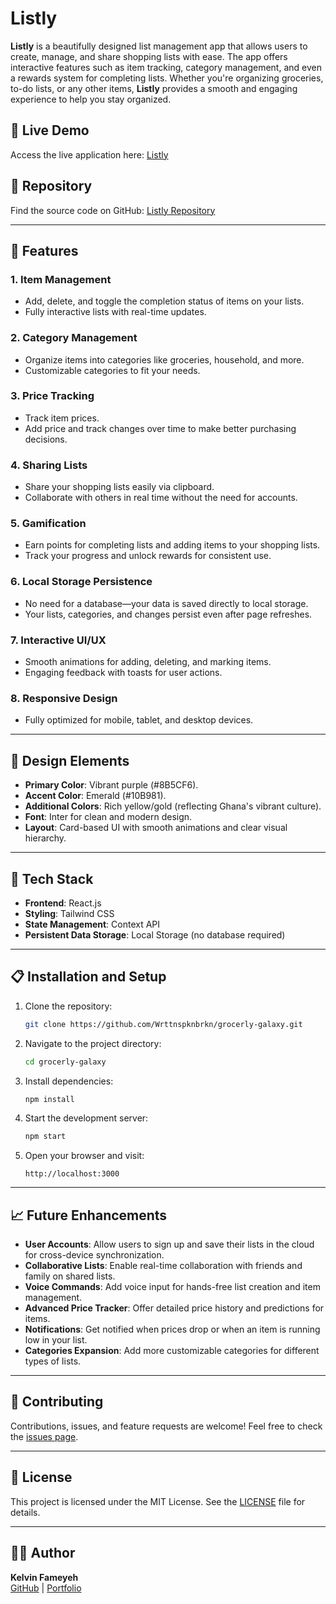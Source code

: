 
# Listly

**Listly** is a beautifully designed list management app that allows users to create, manage, and share shopping lists with ease. The app offers interactive features such as item tracking, category management, and even a rewards system for completing lists. Whether you're organizing groceries, to-do lists, or any other items, **Listly** provides a smooth and engaging experience to help you stay organized.

## 🌟 Live Demo
Access the live application here: [Listly](https://listly.lovable.app/)

## 📂 Repository
Find the source code on GitHub: [Listly Repository](https://github.com/Wrttnspknbrkn/listly.git)

---

## 🚀 Features

### 1. **Item Management**
- Add, delete, and toggle the completion status of items on your lists.
- Fully interactive lists with real-time updates.

### 2. **Category Management**
- Organize items into categories like groceries, household, and more.
- Customizable categories to fit your needs.

### 3. **Price Tracking**
- Track item prices.
- Add price and track changes over time to make better purchasing decisions.

### 4. **Sharing Lists**
- Share your shopping lists easily via clipboard.
- Collaborate with others in real time without the need for accounts.

### 5. **Gamification**
- Earn points for completing lists and adding items to your shopping lists.
- Track your progress and unlock rewards for consistent use.

### 6. **Local Storage Persistence**
- No need for a database—your data is saved directly to local storage.
- Your lists, categories, and changes persist even after page refreshes.

### 7. **Interactive UI/UX**
- Smooth animations for adding, deleting, and marking items.
- Engaging feedback with toasts for user actions.

### 8. **Responsive Design**
- Fully optimized for mobile, tablet, and desktop devices.

---

## 🎨 Design Elements
- **Primary Color**: Vibrant purple (#8B5CF6).
- **Accent Color**: Emerald (#10B981).
- **Additional Colors**: Rich yellow/gold (reflecting Ghana's vibrant culture).
- **Font**: Inter for clean and modern design.
- **Layout**: Card-based UI with smooth animations and clear visual hierarchy.

---

## 🔧 Tech Stack

- **Frontend**: React.js
- **Styling**: Tailwind CSS
- **State Management**: Context API
- **Persistent Data Storage**: Local Storage (no database required)

---

## 📋 Installation and Setup

1. Clone the repository:
   ```bash
   git clone https://github.com/Wrttnspknbrkn/grocerly-galaxy.git
   ```

2. Navigate to the project directory:
   ```bash
   cd grocerly-galaxy
   ```

3. Install dependencies:
   ```bash
   npm install
   ```

4. Start the development server:
   ```bash
   npm start
   ```

5. Open your browser and visit:
   ```
   http://localhost:3000
   ```

---

## 📈 Future Enhancements
- **User Accounts**: Allow users to sign up and save their lists in the cloud for cross-device synchronization.
- **Collaborative Lists**: Enable real-time collaboration with friends and family on shared lists.
- **Voice Commands**: Add voice input for hands-free list creation and item management.
- **Advanced Price Tracker**: Offer detailed price history and predictions for items.
- **Notifications**: Get notified when prices drop or when an item is running low in your list.
- **Categories Expansion**: Add more customizable categories for different types of lists.

---

## 🤝 Contributing
Contributions, issues, and feature requests are welcome! Feel free to check the [issues page](https://github.com/Wrttnspknbrkn/grocerly-galaxy/issues).

---

## 📄 License
This project is licensed under the MIT License. See the [LICENSE](https://github.com/Wrttnspknbrkn/grocerly-galaxy/blob/main/LICENSE) file for details.

---

## 👨‍💻 Author
**Kelvin Fameyeh**  
[GitHub](https://github.com/Wrttnspknbrkn) | [Portfolio](https://kelvinfameyeh.dev)

